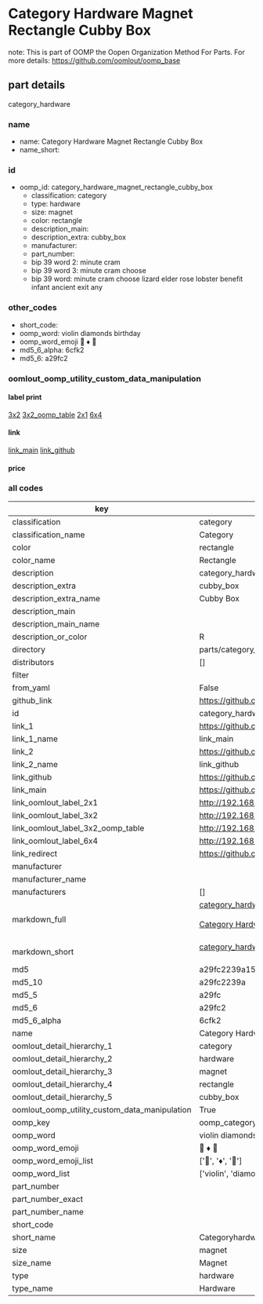 # Category Hardware Magnet Rectangle Cubby Box  

note: This is part of OOMP the Oopen Organization Method For Parts. For more details: https://github.com/oomlout/oomp_base

##  part details
  



category_hardware



### name
* name: Category Hardware Magnet Rectangle Cubby Box
* name_short: 
### id
* oomp_id: category_hardware_magnet_rectangle_cubby_box
  * classification: category
  * type: hardware
  * size: magnet
  * color: rectangle
  * description_main: 
  * description_extra: cubby_box
  * manufacturer: 
  * part_number: 
  * bip 39 word 2: minute cram
  * bip 39 word 3: minute cram choose
  * bip 39 word: minute cram choose lizard elder rose lobster benefit infant ancient exit any

### other_codes
* short_code: 
* oomp_word: violin diamonds birthday
* oomp_word_emoji :violin: :diamonds: :birthday:
* md5_6_alpha: 6cfk2
* md5_6: a29fc2






### oomlout_oomp_utility_custom_data_manipulation
#### label print
[3x2](http://192.168.1.245:1112/?label=oomp%206cfk2)
[3x2_oomp_table](http://192.168.1.108:1112/?label=oomp%206cfk2)
[2x1](http://192.168.1.242:1112/?label=oomp%206cfk2)
[6x4](http://192.168.1.55:1112/?label=oomp%206cfk2)    

#### link

[link_main](https://github.com/oomlout/oomlout_oomp_version_1_messy/tree/main/parts/category_hardware_magnet_rectangle_cubby_box) [link_github](https://github.com/oomlout/oomlout_oomp_version_1_messy/tree/main/parts/category_hardware_magnet_rectangle_cubby_box)                             

#### price







### all codes 
| key | value |  
| --- | --- |  
| classification | category |  
| classification_name | Category |  
| color | rectangle |  
| color_name | Rectangle |  
| description | category_hardware |  
| description_extra | cubby_box |  
| description_extra_name | Cubby Box |  
| description_main |  |  
| description_main_name |  |  
| description_or_color | R  |  
| directory | parts/category_hardware_magnet_rectangle_cubby_box |  
| distributors | [] |  
| filter |  |  
| from_yaml | False |  
| github_link | https://github.com/oomlout/oomlout_oomp_part_src/tree/main/parts/category_hardware_magnet_rectangle_cubby_box |  
| id | category_hardware_magnet_rectangle_cubby_box |  
| link_1 | https://github.com/oomlout/oomlout_oomp_version_1_messy/tree/main/parts/category_hardware_magnet_rectangle_cubby_box |  
| link_1_name | link_main |  
| link_2 | https://github.com/oomlout/oomlout_oomp_version_1_messy/tree/main/parts/category_hardware_magnet_rectangle_cubby_box |  
| link_2_name | link_github |  
| link_github | https://github.com/oomlout/oomlout_oomp_version_1_messy/tree/main/parts/category_hardware_magnet_rectangle_cubby_box |  
| link_main | https://github.com/oomlout/oomlout_oomp_version_1_messy/tree/main/parts/category_hardware_magnet_rectangle_cubby_box |  
| link_oomlout_label_2x1 | http://192.168.1.242:1112/?label=oomp%206cfk2 |  
| link_oomlout_label_3x2 | http://192.168.1.245:1112/?label=oomp%206cfk2 |  
| link_oomlout_label_3x2_oomp_table | http://192.168.1.108:1112/?label=oomp%206cfk2 |  
| link_oomlout_label_6x4 | http://192.168.1.55:1112/?label=oomp%206cfk2 |  
| link_redirect | https://github.com/oomlout/oomlout_oomp_version_1_messy/tree/main/parts/category_hardware_magnet_rectangle_cubby_box |  
| manufacturer |  |  
| manufacturer_name |  |  
| manufacturers | [] |  
| markdown_full | [category_hardware_magnet_rectangle_cubby_box](none)<br>[](none)<br>[Category Hardware Magnet Rectangle Cubby Box](none)<br><br> |  
| markdown_short | [category_hardware_magnet_rectangle_cubby_box](none)<br><br> |  
| md5 | a29fc2239a153066f023a82c508c8c6a |  
| md5_10 | a29fc2239a |  
| md5_5 | a29fc |  
| md5_6 | a29fc2 |  
| md5_6_alpha | 6cfk2 |  
| name | Category Hardware Magnet Rectangle Cubby Box |  
| oomlout_detail_hierarchy_1 | category |  
| oomlout_detail_hierarchy_2 | hardware |  
| oomlout_detail_hierarchy_3 | magnet |  
| oomlout_detail_hierarchy_4 | rectangle |  
| oomlout_detail_hierarchy_5 | cubby_box |  
| oomlout_oomp_utility_custom_data_manipulation | True |  
| oomp_key | oomp_category_hardware_magnet_rectangle_cubby_box |  
| oomp_word | violin diamonds birthday |  
| oomp_word_emoji | :violin: :diamonds: :birthday: |  
| oomp_word_emoji_list | [':violin:', ':diamonds:', ':birthday:'] |  
| oomp_word_list | ['violin', 'diamonds', 'birthday'] |  
| part_number |  |  
| part_number_exact |  |  
| part_number_name |  |  
| short_code |  |  
| short_name | Categoryhardware |  
| size | magnet |  
| size_name | Magnet |  
| type | hardware |  
| type_name | Hardware |  
